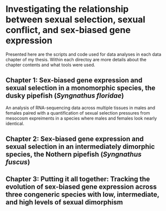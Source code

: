 # Investigating the relationship between sexual selection, sexual conflict, and sex-biased gene expression
Presented here are the scripts and code used for data analyses in each data chapter of my thesis. Within each directoy are more details about the chapter contents and what tools were used. 

## Chapter 1: Sex-biased gene expression and sexual selection in a monomorphic species, the dusky pipefish (_Syngnathus floridae_)
An analysis of RNA-sequencing data across multiple tissues in males and females paired with a quantification of sexual selection pressures from mesocosm expreiments in a species where males and females look nearly identical. 

## Chapter 2: Sex-biased gene expression and sexual selection in an intermediately dimorphic species, the Nothern pipefish (_Syngnathus fuscus_)

## Chapter 3: Putting it all together: Tracking the evolution of sex-biased gene expression across three congeneric species with low, intermediate, and high levels of sexual dimorphism

